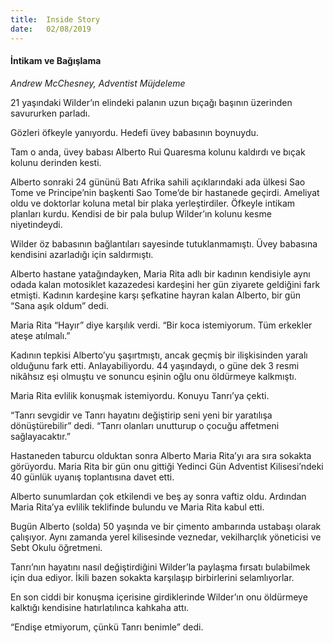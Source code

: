 ```yaml
---
title:  Inside Story
date:   02/08/2019
---
```


#### İntikam ve Bağışlama

_Andrew McChesney, Adventist Müjdeleme_

21 yaşındaki Wilder’ın elindeki palanın uzun bıçağı başının üzerinden savururken parladı.

Gözleri öfkeyle yanıyordu. Hedefi üvey babasının boynuydu.

Tam o anda, üvey babası Alberto Rui Quaresma kolunu kaldırdı ve bıçak kolunu derinden kesti.

Alberto sonraki 24 gününü Batı Afrika sahili açıklarındaki ada ülkesi Sao Tome ve Principe’nin başkenti Sao Tome’de bir hastanede geçirdi. Ameliyat oldu ve doktorlar koluna metal bir plaka yerleştirdiler. Öfkeyle intikam planları kurdu. Kendisi de bir pala bulup Wilder’ın kolunu kesme niyetindeydi.

Wilder öz babasının bağlantıları sayesinde tutuklanmamıştı. Üvey babasına kendisini azarladığı için saldırmıştı.

Alberto hastane yatağındayken, Maria Rita adlı bir kadının kendisiyle aynı odada kalan motosiklet kazazedesi kardeşini her gün ziyarete geldiğini fark etmişti. Kadının kardeşine karşı şefkatine hayran kalan Alberto, bir gün “Sana aşık oldum” dedi.

Maria Rita “Hayır” diye karşılık verdi. “Bir koca istemiyorum. Tüm erkekler ateşe atılmalı.”

Kadının tepkisi Alberto’yu şaşırtmıştı, ancak geçmiş bir ilişkisinden yaralı olduğunu fark etti. Anlayabiliyordu. 44 yaşındaydı, o güne dek 3 resmi nikâhsız eşi olmuştu ve sonuncu eşinin oğlu onu öldürmeye kalkmıştı.

Maria Rita evlilik konuşmak istemiyordu. Konuyu Tanrı’ya çekti.

“Tanrı sevgidir ve Tanrı hayatını değiştirip seni yeni bir yaratılışa dönüştürebilir” dedi. “Tanrı olanları unutturup o çocuğu affetmeni sağlayacaktır.”

Hastaneden taburcu olduktan sonra Alberto Maria Rita’yı ara sıra sokakta görüyordu. Maria Rita bir gün onu gittiği Yedinci Gün Adventist Kilisesi’ndeki 40 günlük uyanış toplantısına davet etti.

Alberto sunumlardan çok etkilendi ve beş ay sonra vaftiz oldu. Ardından Maria Rita’ya evlilik teklifinde bulundu ve Maria Rita kabul etti.

Bugün Alberto (solda) 50 yaşında ve bir çimento ambarında ustabaşı olarak çalışıyor. Aynı zamanda yerel kilisesinde veznedar, vekilharçlık yöneticisi ve Sebt Okulu öğretmeni.

Tanrı’nın hayatını nasıl değiştirdiğini Wilder’la paylaşma fırsatı bulabilmek için dua ediyor. İkili bazen sokakta karşılaşıp birbirlerini selamlıyorlar.

En son ciddi bir konuşma içerisine girdiklerinde Wilder’ın onu öldürmeye kalktığı kendisine hatırlatılınca kahkaha attı.

“Endişe etmiyorum, çünkü Tanrı benimle” dedi.